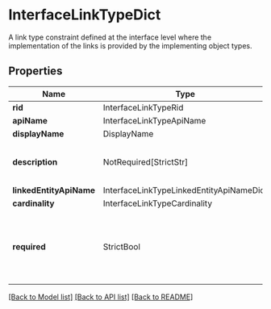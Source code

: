 # InterfaceLinkTypeDict

A link type constraint defined at the interface level where the implementation of the links is provided
by the implementing object types.


## Properties
| Name | Type | Required | Description |
| ------------ | ------------- | ------------- | ------------- |
**rid** | InterfaceLinkTypeRid | Yes |  |
**apiName** | InterfaceLinkTypeApiName | Yes |  |
**displayName** | DisplayName | Yes |  |
**description** | NotRequired[StrictStr] | No | The description of the interface link type. |
**linkedEntityApiName** | InterfaceLinkTypeLinkedEntityApiNameDict | Yes |  |
**cardinality** | InterfaceLinkTypeCardinality | Yes |  |
**required** | StrictBool | Yes | Whether each implementing object type must declare at least one implementation of this link.  |


[[Back to Model list]](../../../README.md#models-v2-link) [[Back to API list]](../../README.md#documentation-for-api-endpoints) [[Back to README]](../../README.md)
